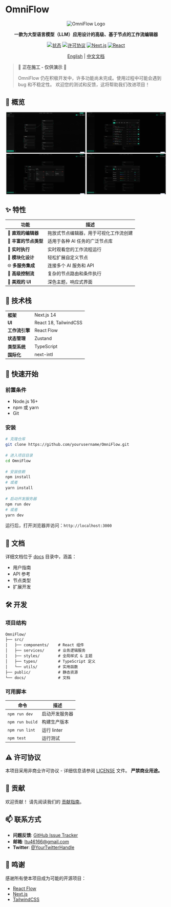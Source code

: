 # OmniFlow

<div align="center">

![OmniFlow Logo](./docs/images/logo.png) <!-- 可选：如果项目有logo，保留此行；否则移除 -->

**一款为大型语言模型（LLM）应用设计的高级、基于节点的工作流编辑器**

[![状态](https://img.shields.io/badge/状态-开发中-yellow)](https://github.com/B143KC47/OmniFlow)
[![许可协议](https://img.shields.io/badge/许可协议-非商业-red)](./LICENSE)
[![Next.js](https://img.shields.io/badge/Next.js-14-black)](https://nextjs.org/)
[![React](https://img.shields.io/badge/React-18-blue)](https://reactjs.org/)

[English](./README.md) | [中文文档](./README.CN.md)

</div>

> 🚧 **正在施工 - 仅供演示** 🚧
>
> OmniFlow 仍在积极开发中，许多功能尚未完成。使用过程中可能会遇到 bug 和不稳定性。 欢迎您的测试和反馈，这将帮助我们改进项目！

## 📸 概览

<div align="center">
    <img src="./docs/images/asset1.png" alt="OmniFlow 界面" width="49%" />
    <img src="./docs/images/asset2.png" alt="OmniFlow 界面" width="49%" />
</div>
<div align="center">
    <img src="./docs/images/asset3.png" alt="OmniFlow 界面" width="49%" />
    <img src="./docs/images/asset4.png" alt="OmniFlow 界面" width="49%" />
</div>

## ✨ 特性

| 功能 | 描述 |
|---------|-------------|
| 📝 **直观的编辑器** | 拖放式节点编辑器，用于可视化工作流创建 |
| 🤖 **丰富的节点类型** | 适用于各种 AI 任务的广泛节点库 |
| 🔄 **实时执行** | 实时观看您的工作流程运行 |
| 🔌 **模块化设计** | 轻松扩展自定义节点 |
| 🌐 **多服务集成** | 连接多个 AI 服务和 API |
| 🎯 **高级控制流** | 复杂的节点路由和条件执行 |
| 🎨 **美观的 UI** | 深色主题，响应式界面 |

## 🔧 技术栈

<table>
    <tr>
        <td><b>框架</b></td>
        <td>Next.js 14</td>
    </tr>
    <tr>
        <td><b>UI</b></td>
        <td>React 18, TailwindCSS</td>
    </tr>
    <tr>
        <td><b>工作流引擎</b></td>
        <td>React Flow</td>
    </tr>
    <tr>
        <td><b>状态管理</b></td>
        <td>Zustand</td>
    </tr>
    <tr>
        <td><b>类型系统</b></td>
        <td>TypeScript</td>
    </tr>
    <tr>
        <td><b>国际化</b></td>
        <td>next-intl</td>
    </tr>
</table>

## 🚀 快速开始

### 前置条件

- Node.js 16+
- npm 或 yarn
- Git

### 安装

```bash
# 克隆仓库
git clone https://github.com/yourusername/OmniFlow.git

# 进入项目目录
cd OmniFlow

# 安装依赖
npm install
# 或者
yarn install

# 启动开发服务器
npm run dev
# 或者
yarn dev
```

运行后，打开浏览器并访问：`http://localhost:3000`

## 📖 文档

详细文档位于 [docs](./docs) 目录中，涵盖：

- 用户指南
- API 参考
- 节点类型
- 扩展开发

## 🛠️ 开发

### 项目结构

```
OmniFlow/
├── src/
│   ├── components/    # React 组件
│   ├── services/      # 业务逻辑服务
│   ├── styles/        # 全局样式 & 主题
│   ├── types/         # TypeScript 定义
│   └── utils/         # 实用函数
├── public/            # 静态资源
└── docs/              # 文档
```

### 可用脚本

| 命令 | 描述 |
|---------|-------------|
| `npm run dev` | 启动开发服务器 |
| `npm run build` | 构建生产版本 |
| `npm run lint` | 运行 linter |
| `npm test` | 运行测试 |

## ⚠️ 许可协议

本项目采用非商业许可协议 - 详细信息请参阅 [LICENSE](LICENSE) 文件。
**严禁商业用途。**

## 🤝 贡献

欢迎贡献！ 请先阅读我们的 [贡献指南](CONTRIBUTING.md)。

## 📫 联系方式

- **问题反馈**: [GitHub Issue Tracker](https://github.com/B143KC47/OmniFlow/issues)
- **邮箱**: ltu46166@gmail.com
- **Twitter**: [@YourTwitterHandle](https://twitter.com/YourTwitterHandle) <!-- 可选：如果项目有Twitter账号，可以添加 -->

## 🙏 鸣谢

感谢所有使本项目成为可能的开源项目：

- [React Flow](https://reactflow.dev/)
- [Next.js](https://nextjs.org/)
- [TailwindCSS](https://tailwindcss.com/)